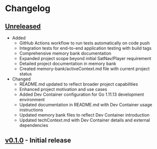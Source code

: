 # Changelog

## [Unreleased][]

* Added
  * GitHub Actions workflow to run tests automatically on code push
  * Integration tests for end-to-end application testing with build tags
  * Comprehensive memory bank documentation
  * Expanded project scope beyond initial SatNav/Player requirement
  * Detailed project documentation in memory bank
  * Created memory-bank/activeContext.md file with current project status
* Changed
  * README.md updated to reflect broader project capabilities
  * Enhanced project motivation and use cases
  * Added Dev Container configuration for Go 1.11.13 development environment
  * Updated documentation in README.md with Dev Container usage instructions
  * Updated memory bank files to reflect Dev Container introduction
  * Updated techContext.md with Dev Container details and external dependencies

## [v0.1.0][] - Initial release

[Unreleased]:
  https://github.com/upperstream/id3stat/compare/v0.1.0...HEAD
[v0.1.0]:
  https://github.com/upperstream/id3stat/releases/tag/v0.1.0
